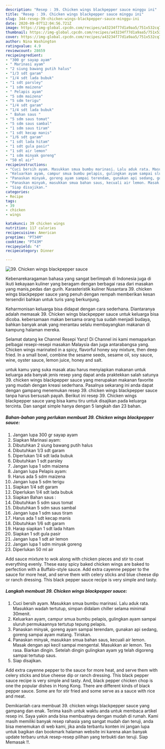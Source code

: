 ```yaml
---
description: "Resep : 39. Chicken wings blackpepper sauce minggu ini"
title: "Resep : 39. Chicken wings blackpepper sauce minggu ini"
slug: 344-resep-39-chicken-wings-blackpepper-sauce-minggu-ini
date: 2020-09-07T12:04:56.721Z
image: https://img-global.cpcdn.com/recipes/a43234f77d1a9aa5/751x532cq70/39-chicken-wings-blackpepper-sauce-foto-resep-utama.jpg
thumbnail: https://img-global.cpcdn.com/recipes/a43234f77d1a9aa5/751x532cq70/39-chicken-wings-blackpepper-sauce-foto-resep-utama.jpg
cover: https://img-global.cpcdn.com/recipes/a43234f77d1a9aa5/751x532cq70/39-chicken-wings-blackpepper-sauce-foto-resep-utama.jpg
author: Nina Washington
ratingvalue: 4.9
reviewcount: 28659
recipeingredient:
- "300 gr sayap ayam"
- " Marinasi ayam"
- "2 siung bawang putih halus"
- "1/3 sdt garam"
- "1/4 sdt lada bubuk"
- "1 sdt parsley"
- "1 sdm maizena"
- " Pelapis ayam"
- "5 sdm maizena"
- "5 sdm terigu"
- "1/4 sdt garam"
- "1/4 sdt lada bubuk"
- " Bahan saus "
- "5 sdm saus tomat"
- "5 sdm saus sambal"
- "1 sdm saus tiram"
- "1 sdt kecap manis"
- "1/6 sdt garam"
- "1 sdt lada hitam"
- "1 sdt gula pasir"
- "1 sdt air lemon"
- "1 sdm minyak goreng"
- "50 ml air"
recipeinstructions:
- "Cuci bersih ayam. Masukkan smua bumbu marinasi. Lalu aduk rata. Masukkan wadah tertutup, simpan didalam chiller selama minimal 30menit."
- "Keluarkan ayam, campur smua bumbu pelapis, gulingkan ayam sampai sluruh permukaannya tertutup tepung pelapis."
- "Panaskan minyak, goreng ayam sampai terendam, gunakan api sedang, goreng sampai ayam matang. Tiriskan."
- "Panaskan minyak, masukkan smua bahan saus, kecuali air lemon. Masak dengan api kecil sampai mengental. Masukkan air lemon. Tes rasa. Biarkan dingin. Setelah dingin gulingkan ayam yg telah digoreng sampai tertutup saus."
- "Siap disajikan."
categories:
- Recipe
tags:
- 39
- chicken
- wings

katakunci: 39 chicken wings 
nutrition: 117 calories
recipecuisine: American
preptime: "PT34M"
cooktime: "PT43M"
recipeyield: "4"
recipecategory: Dinner

---
```



![39. Chicken wings blackpepper sauce](https://img-global.cpcdn.com/recipes/a43234f77d1a9aa5/751x532cq70/39-chicken-wings-blackpepper-sauce-foto-resep-utama.jpg)

Kebenarekaragaman bahasa yang sangat berlimpah di Indonesia juga di ikuti kekayaan kuliner yang beragam dengan berbagai rasa dari masakan yang manis,pedas dan gurih. Karasteristik kuliner Nusantara 39. chicken wings blackpepper sauce yang penuh dengan rempah memberikan kesan tersendiri bahkan untuk turis yang berkunjung.


Keharmonisan keluarga bisa didapat dengan cara sederhana. Diantaranya adalah memasak 39. Chicken wings blackpepper sauce untuk keluarga bisa dicoba. kebersamaan makan bersama orang tua sudah menjadi budaya, bahkan banyak anak yang merantau selalu membayangkan makanan di kampung halaman mereka.

Selamat datang ke Channel Resepi Yanz! Di Channel ini kami memaparkan pelbagai resepi-resepi masakan Malaysia dan juga antarabangsa yang. Chicken wings marinated in a spicy, flavorful honey soy mixture, then deep fried. In a small bowl, combine the sesame seeds, sesame oil, soy sauce, wine, oyster sauce, lemon juice, honey and salt.

untuk kamu yang suka masak atau harus menyiapkan makanan untuk keluarga ada banyak jenis resep yang dapat anda praktekkan salah satunya 39. chicken wings blackpepper sauce yang merupakan makanan favorite yang mudah dengan kreasi sederhana. Pasalnya sekarang ini anda dapat dengan gampang menemukan resep 39. chicken wings blackpepper sauce tanpa harus bersusah payah.
Berikut ini resep 39. Chicken wings blackpepper sauce yang bisa kamu tiru untuk disajikan pada keluarga tercinta. Dan sangat simple hanya dengan 5 langkah dan 23 bahan.


<!--inarticleads1-->

##### Bahan-bahan yang perlukan membuat 39. Chicken wings blackpepper sauce:

1. Jangan lupa 300 gr sayap ayam
1. Siapkan  Marinasi ayam:
1. Dibutuhkan 2 siung bawang putih halus
1. Dibutuhkan 1/3 sdt garam
1. Diperlukan 1/4 sdt lada bubuk
1. Dibutuhkan 1 sdt parsley
1. Jangan lupa 1 sdm maizena
1. Jangan lupa  Pelapis ayam:
1. Harus ada 5 sdm maizena
1. Jangan lupa 5 sdm terigu
1. Siapkan 1/4 sdt garam
1. Diperlukan 1/4 sdt lada bubuk
1. Siapkan  Bahan saus :
1. Dibutuhkan 5 sdm saus tomat
1. Dibutuhkan 5 sdm saus sambal
1. Jangan lupa 1 sdm saus tiram
1. Harus ada 1 sdt kecap manis
1. Dibutuhkan 1/6 sdt garam
1. Harap siapkan 1 sdt lada hitam
1. Siapkan 1 sdt gula pasir
1. Jangan lupa 1 sdt air lemon
1. Jangan lupa 1 sdm minyak goreng
1. Diperlukan 50 ml air


Add sauce mixture to wok along with chicken pieces and stir to coat everything evenly. These easy spicy baked chicken wings are baked to perfection with a Buffalo-style sauce. Add extra cayenne pepper to the sauce for more heat, and serve them with celery sticks and blue cheese dip or ranch dressing. This black pepper sauce recipe is very simple and tasty. 

<!--inarticleads2-->

##### Langkah membuat  39. Chicken wings blackpepper sauce:

1. Cuci bersih ayam. Masukkan smua bumbu marinasi. Lalu aduk rata. Masukkan wadah tertutup, simpan didalam chiller selama minimal 30menit.
1. Keluarkan ayam, campur smua bumbu pelapis, gulingkan ayam sampai sluruh permukaannya tertutup tepung pelapis.
1. Panaskan minyak, goreng ayam sampai terendam, gunakan api sedang, goreng sampai ayam matang. Tiriskan.
1. Panaskan minyak, masukkan smua bahan saus, kecuali air lemon. Masak dengan api kecil sampai mengental. Masukkan air lemon. Tes rasa. Biarkan dingin. Setelah dingin gulingkan ayam yg telah digoreng sampai tertutup saus.
1. Siap disajikan.


Add extra cayenne pepper to the sauce for more heat, and serve them with celery sticks and blue cheese dip or ranch dressing. This black pepper sauce recipe is very simple and tasty. And, black pepper chicken chop is one the popular dishes in Hong Kong. There are different kinds of black pepper sauce. Some are for stir fried and some serve as a sauce with rice and meat. 

Demikianlah cara membuat 39. chicken wings blackpepper sauce yang gampang dan enak. Terima kasih untuk waktu anda untuk membaca artikel resep ini. Saya yakin anda bisa membuatnya dengan mudah di rumah. Kami masih memiliki banyak resep rahasia yang sangat mudah dan teruji, anda bisa menemukan di web kami, jika anda terbantu konten ini jangan lupa untuk bagikan dan bookmark halaman website ini karena akan banyak update terbaru untuk resep-resep pilihan yang terbukti dan teruji. Siap Memasak !!. 
